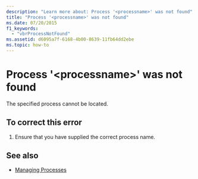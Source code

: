 ```yaml
---
description: "Learn more about: Process '<processname>' was not found"
title: "Process '<processname>' was not found"
ms.date: 07/20/2015
f1_keywords: 
  - "vbrProcessNotFound"
ms.assetid: d6095a7f-6168-4b00-8639-11fb64dd2ebe
ms.topic: how-to
---
```

# Process '\<processname>' was not found

The specified process cannot be located.  
  
## To correct this error  
  
1. Ensure that you have supplied the correct process name.  
  
## See also

- [Managing Processes](/previous-versions/visualstudio/visual-studio-2008/z63bbakd(v=vs.90))
